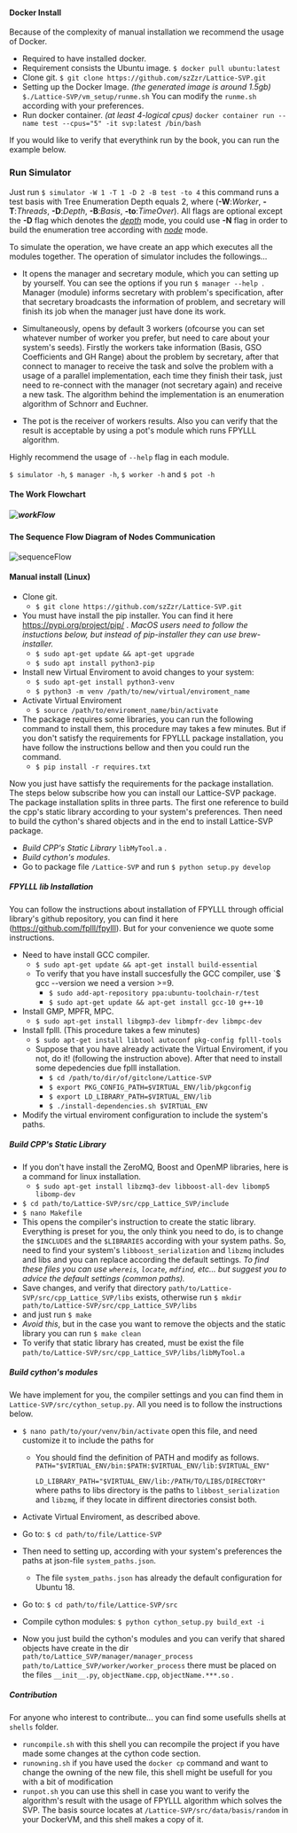 #### Docker Install

Because of the complexity of manual installation we recommend the usage of Docker.

* Required to have installed docker.
* Requirement consists the Ubuntu image. 
  `$ docker pull ubuntu:latest`
* Clone git.
  `$ git clone https://github.com/szZzr/Lattice-SVP.git`
* Setting up the Docker Image. *(the generated image is around 1.5gb)*
  `$./Lattice-SVP/vm_setup/runme.sh`
  You can modify the `runme.sh` according with your preferences. 
* Run docker container. *(at least 4-logical cpus)*
  `docker container run --name test --cpus="5" -it svp:latest /bin/bash`

If you would like to verify that everythink run by the book, you can run the example below.

### Run Simulator

Just run `$ simulator -W 1 -T 1 -D 2 -B test -to 4` this command runs a test basis with Tree Enumeration Depth equals 2, where (**-W**:*Worker*, **-T**:*Threads*, **-D**:*Depth*, **-B**:*Basis*, **-to**:*TimeOver*). All flags are optional except the **-D** flag which denotes the *<u>depth</u>* mode, you could use **-N** flag in order to build the enumeration tree according with *<u>node</u>* mode.

To simulate the operation, we have create an app which executes all the modules together. The operation of simulator includes the followings...

* It opens the manager and secretary module, which you can setting up by yourself. You can see the options if you run `$ manager --help `. Manager (module) informs secretary with problem's specification, after that secretary broadcasts the information of problem, and secretary will finish its job when the manager just have done its work.

* Simultaneously, opens by default 3 workers (ofcourse you can set whatever number of worker you prefer, but need to care about your system's seeds). Firstly the workers take information  (Basis, GSO Coefficients and GH Range) about the problem by secretary, after that connect to manager to receive the task and solve the problem with a usage of a parallel implementation, each time they finish their task, just need to re-connect with the manager (not secretary again) and receive a new task. The algorithm behind the implementation is an enumeration algorithm of Schnorr and Euchner.

*  The pot is the receiver of workers results. Also you can verify that the result is acceptable by using a pot's module which runs FPYLLL algorithm.

  Ηighly recommend the usage of `--help` flag in each module.

  `$ simulator -h`,   `$ manager -h`,  `$ worker -h` and `$ pot -h`
  
  

#### The Work Flowchart

##### ![workFlow](./operationCharts/workFlow.png)

#### The Sequence Flow Diagram of Nodes Communication

![sequenceFlow](./operationCharts/sequenceFlow.png)

#### Manual install (Linux)

* Clone git.
  * `$ git clone https://github.com/szZzr/Lattice-SVP.git`
* You must have install the pip installer. You can find it here https://pypi.org/project/pip/ . *MacOS users need to follow the instuctions below, but instead of pip-installer they can use brew-installer.* 
  * `$ sudo apt-get update && apt-get upgrade`
  * `$ sudo apt install python3-pip`
* Install new Virtual Enviroment to avoid changes to your system:
  * `$ sudo apt-get install python3-venv`
  * `$ python3 -m venv /path/to/new/virtual/enviroment_name`
* Activate Virtual Enviroment
  *  `$ source /path/to/enviroment_name/bin/activate` 
* The package requires some libraries, you can run the following command to install them, this procedure may takes a few minutes. But if you don't satisfy the requirements for FPYLLL package installation, you have follow the instructions bellow and then you could run the command. 
  * `$ pip install -r requires.txt`

Now you just have sattisfy the requirements for the package installation. The steps below subscribe how you can install our Lattice-SVP package. The package installation splits in three parts. The first one reference to build the cpp's static library according to your system's preferences. Then need to build the cython's shared objects and in the end to install Lattice-SVP package.

* *Build CPP's Static Library* `libMyTool.a` .
* *Build cython's modules*.
* Go to package file `/Lattice-SVP` and run
  `$ python setup.py develop`

##### FPYLLL lib Installation

You can follow the instructions about installation of FPYLLL through official library's github repository, you can find it here (https://github.com/fplll/fpylll). But for your convenience we quote some instructions.

* Need to have install GCC compiler.
  * `$ sudo apt-get update && apt-get install build-essential` 
  * To verify that you have install succesfully the GCC compiler, use `$ gcc --version we need a version >=9.
    * `$ sudo add-apt-repository ppa:ubuntu-toolchain-r/test`
    * `$ sudo apt-get update && apt-get install gcc-10 g++-10` 
* Install GMP, MPFR, MPC.
  * `$ sudo apt-get install libgmp3-dev libmpfr-dev libmpc-dev`
* Install fplll. (This procedure takes a few minutes)
  * `$ sudo apt-get install libtool autoconf pkg-config fplll-tools`
  * Suppose that you have already activate the Virtual Enviroment, if you not, do it! (following the instruction above). After that need to install some depedencies due fplll installation.
    * `$ cd /path/to/dir/of/gitclone/Lattice-SVP`
    * `$ export PKG_CONFIG_PATH=$VIRTUAL_ENV/lib/pkgconfig`
    * `$ export LD_LIBRARY_PATH=$VIRTUAL_ENV/lib`
    * `$ ./install-dependencies.sh $VIRTUAL_ENV`
* Modify the virtual enviroment configuration to include the system's paths.


##### Build CPP's Static Library

* If you don't have install the ZeroMQ, Boost and OpenMP libraries, here is a command for linux installation.
  * `$ sudo apt-get install libzmq3-dev libboost-all-dev libomp5 libomp-dev`
* `$ cd path/to/Lattice-SVP/src/cpp_Lattice_SVP/include`
* `$ nano Makefile`
* This opens the compiler's instruction to create the static library. Everything is preset for you, the only think you need to do, is to change the `$INCLUDES` and the `$LIBRARIES` according with your system paths. So, need to find your system's `libboost_serialization` and `libzmq` includes and libs and you can replace according the default settings. *To find these files you can use `whereis`, `locate`, `mdfind`, etc... but suggest you to advice the default settings (common paths).*
* Save changes, and verify that directory `path/to/Lattice-SVP/src/cpp_Lattice_SVP/libs` exists, otherwise run
  `$ mkdir path/to/Lattice-SVP/src/cpp_Lattice_SVP/libs`
* and just run
  `$ make`
* *Avoid this*, but in the case you want to remove the objects and the static library you can run 
  `$ make clean`
* To verify that static library has created, must be exist the file
  `path/to/Lattice-SVP/src/cpp_Lattice_SVP/libs/libMyTool.a`

##### Build cython's modules

We have implement for you, the compiler settings and you can find them in `Lattice-SVP/src/cython_setup.py`. All you need is to follow the instructions below.

* `$ nano path/to/your/venv/bin/activate` open this file, and need customize it to include the paths for 

  * You should find the definition of PATH and modify as follows.
    `PATH="$VIRTUAL_ENV/bin:$PATH:$VIRTUAL_ENV/lib:$VIRTUAL_ENV"`

    `LD_LIBRARY_PATH="$VIRTUAL_ENV/lib:/PATH/TO/LIBS/DIRECTORY"`
    where paths to libs directory is the paths to `libbost_serialization` and `libzmq`, if they locate in diffirent directories consist both.

* Activate Virtual Enviroment, as described above.

* Go to: `$ cd path/to/file/Lattice-SVP`

* Then need to setting up, according with your system's preferences the paths at json-file `system_paths.json`. 

  * The file `system_paths.json`  has already the default configuration for Ubuntu 18.

* Go to: `$ cd path/to/file/Lattice-SVP/src`

* Compile cython modules: `$ python cython_setup.py build_ext -i`

* Now you just build the cython's modules and you can verify that shared objects have create in the dir
  `path/to/Lattice_SVP/manager/manager_process`
  `path/to/Lattice_SVP/worker/worker_process`
  there must be placed on the files `__init__.py`, `objectName.cpp`, `objectName.***.so` .

##### Contribution

For anyone who interest to contribute... you can find some usefulls shells at `shells` folder. 

* `runcompile.sh` with this shell you can recompile the project if you have made some changes at the cython code section.
* `runowning.sh` if you have used the `docker cp` command and want to change the owning of the new file, this shell might be usefull for you with a bit of modification
*  `runpot.sh` you can use this shell in case you want to verify the algorithm's result with the usage of FPYLLL algorithm which solves the SVP. The basis source locates at `/Lattice-SVP/src/data/basis/random` in your DockerVM, and this shell makes a copy of it.

